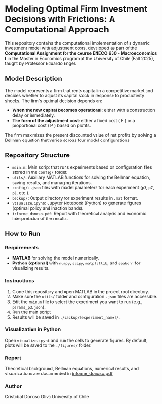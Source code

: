 # Modeling Optimal Firm Investment Decisions with Frictions: A Computational Approach

This repository contains the computational implementation of a dynamic investment model with adjustment costs, developed as part of the **Computational Assignment for the course ENECO 630 - Macroeconomics I** in the Master in Economics program at the University of Chile (Fall 2025), taught by Professor Eduardo Engel.

## Model Description

The model represents a firm that rents capital in a competitive market and decides whether to adjust its capital stock in response to productivity shocks. The firm's optimal decision depends on:

- **When the new capital becomes operational**: either with a construction delay or immediately.
- **The form of the adjustment cost**: either a fixed cost \( F \) or a proportional cost \( P \) based on profits.

The firm maximizes the present discounted value of net profits by solving a Bellman equation that varies across four model configurations.

## Repository Structure

- `main.m`: Main script that runs experiments based on configuration files stored in the `config/` folder.
- `utils/`: Auxiliary MATLAB functions for solving the Bellman equation, saving results, and managing iterations.
- `config/`: `.json` files with model parameters for each experiment (`p3`, `p7`, `p8`, etc.).
- `backup/`: Output directory for experiment results in `.mat` format.
- `visualize.ipynb`: Jupyter Notebook (Python) to generate figures (optimal policy and inaction bands).
- `informe_donoso.pdf`: Report with theoretical analysis and economic interpretation of the results.

## How to Run

### Requirements

- **MATLAB** for solving the model numerically.
- **Python (optional)** with `numpy`, `scipy`, `matplotlib`, and `seaborn` for visualizing results.

### Instructions

1. Clone this repository and open MATLAB in the project root directory.
2. Make sure the `utils/` folder and configuration `.json` files are accessible.
3. Edit the `main.m` file to select the experiment you want to run (e.g., `params_p3.json`).
4. Run the main script
5. Results will be saved in `./backup/[experiment_name]/`.

### Visualization in Python

Open `visualize.ipynb` and run the cells to generate figures. By default, plots will be saved to the `./figures/` folder.

### Report
Theoretical background, Bellman equations, numerical results, and visualizations are documented in [informe_donoso.pdf](./informe_donoso.pdf)

### Author
Cristóbal Donoso Oliva
University of Chile

